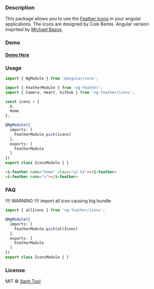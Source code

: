 ### Description

This package allows you to use the [Feather Icons](https://github.com/colebemis/feather) in your angular applications. The icons are designed by Cole Bemis. Angular version insprited by [Michael Bazos](https://github.com/michaelbazos/angular-feather).

### Demo
<h4>
  <a href="https://stackblitz.com/edit/ng-feather?file=src%2Fapp%2Fapp.component.html">
    Demo Here
  </a>
</h4>

### Usage

```ts  
import { NgModule } from '@angular/core';

import { FeatherModule } from 'ng-feather';
import { Camera, Heart, Github } from 'ng-feather/icons';

const icons = {
  X,
  Home
};

@NgModule({
  imports: [
    FeatherModule.pick(icons)
  ],
  exports: [
    FeatherModule
  ]
})
export class IconsModule { }

```

```html
<i-feather name="home" class="w1 h1"></i-feather>
<i-feather name="x"></i-feather>
```
### FAQ

!!!! WARNING !!!!
import all icon causing big bundle

```ts
import { allIcons } from 'ng-feather/icons';

@NgModule({
  imports: [
    FeatherModule.pick(allIcons)
  ],
  exports: [
    FeatherModule
  ]
})
export class IconsModule { }
```

### License

MIT © [Xanh Tool](mailto:xanhtool@gmail.com)

